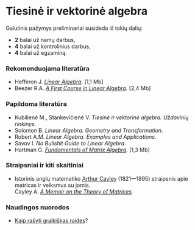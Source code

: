 # Tiesinė ir vektorinė algebra

Galutinis pažymys preliminariai susideda iš tokių dalių:
                
<ul>
  <li><strong>2</strong> balai už namų darbus,</li>
  <li><strong>4</strong> balai už kontrolinius darbus,</li>
  <li><strong>4</strong> balai už egzaminą.</li>
</ul>
                
### Rekomenduojama literatūra
            
<ul>
  <li>Hefferon J. <i><a href = "http://joshua.smcvt.edu/linearalgebra/" target = "_blank">Linear Algebra</a>.</i> [1,1 Mb]</li>
  <li>Beezer R.A. <i><a href = "http://linear.ups.edu/download/fcla-3.50-tablet.pdf" target = "_blank">A First Course in Linear Algebra</a>.</i> [2,4 Mb]</li>
</ul>

### Papildoma literatūra

<ul>
  <li>Kubilienė M., Stankevičienė V. <i>Tiesinė ir vektorinė algebra. Uždavinių rinkinys</i>.</li>
  <li>Solomon B. <i>Linear Algebra. Geometry and Transformation</i>.</li>
  <li>Robert A.M. <i>Linear Algebra. Examples and Applications</i>.</li>
  <li>Savov I. <i>No Bullshit Guide to Linear Algebra</i>.</li>
  <li>Hartman G. <i><a href = "https://www.vmi.edu/media/content-assets/documents/academics/appliedmath/Fundamentals-of-Matrix-Algebra-3rd-Edition.pdf" target = "_blank">Fundamentals of Matrix Algebra</a></i>. [1,3 Mb]</li>            
</ul>

### Straipsniai ir kiti skaitiniai

<ul>
  <li>
  Istorinis anglų matematiko <a href = "https://en.wikipedia.org/wiki/Arthur_Cayley">Arthur Cayley</a> (1821—1895) straipsnis 
  apie matricas ir veiksmus su jomis.
  </li>
  Cayley A. <i><a href = "https://ia600701.us.archive.org/20/items/philtrans05474612/05474612.pdf">A Memoir on the Theory of Matrices</a>.</i>
</ul>

### Naudingos nuorodos

<ul>
  <li>
  <a href = "https://www.foundalis.com/lan/hw/grkhandw.htm">Kaip rašyti graikiškas raides</a>?
  </li>
</ul>
          
